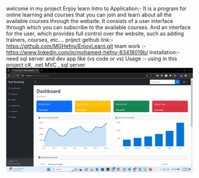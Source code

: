 welcome in my project Enjoy learn
Intro to Application:-
It is a program for online learning and courses that you can join and learn about all the available courses through the website. It consists of a user interface through which you can subscribe to the available courses. 
And an interface for the user, which provides full control over the website, such as adding trainers, courses, etc....
priject gethub link:- https://github.com/MGHefny/EnjoyLearn.git
team work :- https://www.linkedin.com/in/mohamed-hefny-83418019b/
Installation:- need sql server and dev app like (vs code or vs)
Usage :- using in this project c#, .net MVC , sql server
![alt text](Dashboardimg.png)